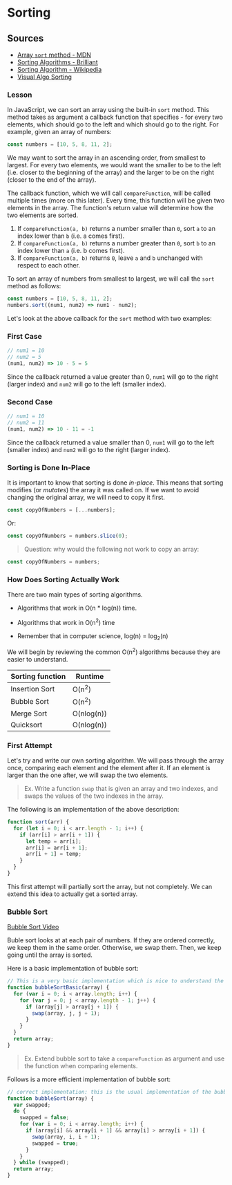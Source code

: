 # Sorting

## Sources

* [Array `sort` method - MDN](https://developer.mozilla.org/en-US/docs/Web/JavaScript/Reference/Global_Objects/Array/sort)
* [Sorting Algorithms - Brilliant](https://brilliant.org/wiki/sorting-algorithms/)
* [Sorting Algorithm - Wikipedia](https://en.wikipedia.org/wiki/Sorting_algorithm)
* [Visual Algo Sorting](https://visualgo.net/en/sorting)

### Lesson

In JavaScript, we can sort an array using the built-in `sort` method. This method takes as argument a callback function that specifies - for every two elements, which should go to the left and which should go to the right. For example, given an array of numbers:

```js
const numbers = [10, 5, 8, 11, 2];
```

We may want to sort the array in an ascending order, from smallest to largest. For every two elements, we would want the smaller to be to the left (i.e. closer to the beginning of the array) and the larger to be on the right (closer to the end of the array).

The callback function, which we will call `compareFunction`, will be called multiple times (more on this later). Every time, this function will be given two elements in the array. The function's return value will determine how the two elements are sorted.

1. If `compareFunction(a, b)` returns a number smaller than `0`, sort `a` to an index lower than `b` (i.e. a comes first).
2. If `compareFunction(a, b)` returns a number greater than `0`, sort `b` to an index lower than `a` (i.e. b comes first).
3. If `compareFunction(a, b)` returns `0`, leave `a` and `b` unchanged with respect to each other.

To sort an array of numbers from smallest to largest, we will call the `sort` method as follows:

```js
const numbers = [10, 5, 8, 11, 2];
numbers.sort((num1, num2) => num1 - num2);
```

Let's look at the above callback for the `sort` method with two examples:

### First Case

```js
// num1 = 10
// num2 = 5
(num1, num2) => 10 - 5 = 5
```

Since the callback returned a value greater than 0, `num1` will go to the right (larger index) and `num2` will go to the left (smaller index).

### Second Case

```js
// num1 = 10
// num2 = 11
(num1, num2) => 10 - 11 = -1
```

Since the callback returned a value smaller than 0, `num1` will go to the left (smaller index) and `num2` will go to the right (larger index).

### Sorting is Done In-Place

It is important to know that sorting is done _in-place_. This means that sorting modifies (or _mutates_) the array it was called on. If we want to avoid changing the original array, we will need to copy it first.

```js
const copyOfNumbers = [...numbers];
```

Or:

```js
const copyOfNumbers = numbers.slice(0);
```

> Question: why would the following not work to copy an array:

```js
const copyOfNumbers = numbers;
```

### How Does Sorting Actually Work

There are two main types of sorting algorithms.

* Algorithms that work in O(n \* log(n)) time.
* Algorithms that work in O(n<sup>2</sup>) time

* Remember that in computer science, log(n) = log<sub>2</sub>(n)

We will begin by reviewing the common O(n<sup>2</sup>) algorithms because they are easier to understand.

| Sorting function | Runtime          |
| ---------------- | ---------------- |
| Insertion Sort   | O(n<sup>2</sup>) |
| Bubble Sort      | O(n<sup>2</sup>) |
| Merge Sort       | O(nlog(n))       |
| Quicksort        | O(nlog(n))       |

### First Attempt

Let's try and write our own sorting algorithm. We will pass through the array once, comparing each element and the element after it. If an element is larger than the one after, we will swap the two elements.

> Ex. Write a function `swap` that is given an array and two indexes, and swaps the values of the two indexes in the array.

The following is an implementation of the above description:

```js
function sort(arr) {
  for (let i = 0; i < arr.length - 1; i++) {
    if (arr[i] > arr[i + 1]) {
      let temp = arr[i];
      arr[i] = arr[i + 1];
      arr[i + 1] = temp;
    }
  }
}
```

This first attempt will partially sort the array, but not completely. We can extend this idea to actually get a sorted array.

### Bubble Sort

[Bubble Sort Video](https://www.youtube.com/watch?v=yIQuKSwPlro)

Buble sort looks at at each pair of numbers. If they are ordered correctly, we keep them in the same order. Otherwise, we swap them. Then, we keep going until the array is sorted.

Here is a basic implementation of bubble sort:

```js
// This is a very basic implementation which is nice to understand the deep principle of bubble sort (going through all comparisons) but it can be greatly improved for performances
function bubbleSortBasic(array) {
  for (var i = 0; i < array.length; i++) {
    for (var j = 0; j < array.length - 1; j++) {
      if (array[j] > array[j + 1]) {
        swap(array, j, j + 1);
      }
    }
  }
  return array;
}
```

> Ex. Extend bubble sort to take a `compareFunction` as argument and use the function when comparing elements.

Follows is a more efficient implementation of bubble sort:

```js
// correct implementation: this is the usual implementation of the bubble sort algorithm. Some loops execution are avoided if not they are not needed
function bubbleSort(array) {
  var swapped;
  do {
    swapped = false;
    for (var i = 0; i < array.length; i++) {
      if (array[i] && array[i + 1] && array[i] > array[i + 1]) {
        swap(array, i, i + 1);
        swapped = true;
      }
    }
  } while (swapped);
  return array;
}
```
